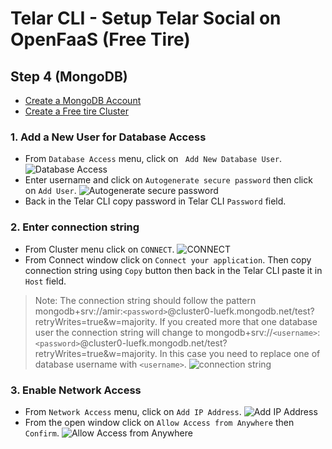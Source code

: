# Telar CLI - Setup Telar Social on OpenFaaS (Free Tire)

## Step 4 (MongoDB)

- [Create a MongoDB Account](https://account.mongodb.com/account/register)
- [Create a Free tire Cluster](https://docs.atlas.mongodb.com/tutorial/deploy-free-tier-cluster/)

### 1. Add a New User for Database Access
- From `Database Access` menu, click on ` Add New Database User`.
![Database Access](https://github.com/Qolzam/telar-cli/blob/master/docs/images/mongo-1.PNG)
- Enter username and click on `Autogenerate secure password` then click on `Add User`.
![Autogenerate secure password](https://github.com/Qolzam/telar-cli/blob/master/docs/images/mongo-2.PNG)
- Back in the Telar CLI copy password in Telar CLI `Password` field.
### 2. Enter connection string
- From Cluster menu click on `CONNECT`.
![CONNECT](https://raw.githubusercontent.com/Qolzam/telar-cli/master/docs/images/mongo-5.PNG)
- From Connect window click on `Connect your application`. Then copy connection string using `Copy` button then back in the Telar CLI paste it in `Host` field.
> Note: The connection string should follow the pattern mongodb+srv://amir:`<password>`@cluster0-luefk.mongodb.net/test?retryWrites=true&w=majority. If you created more that one database user the connection string will change to mongodb+srv://`<username>`:`<password>`@cluster0-luefk.mongodb.net/test?retryWrites=true&w=majority. In this case you need to replace one of database username with `<username>`.
![connection string](https://github.com/Qolzam/telar-cli/blob/master/docs/images/mongo-7.PNG)

### 3. Enable Network Access
- From `Network Access` menu, click on `Add IP Address`.
![Add IP Address](https://raw.githubusercontent.com/Qolzam/telar-cli/master/docs/images/mongo-3.PNG)
- From the open window click on `Allow Access from Anywhere` then `Confirm`.
![Allow Access from Anywhere](https://raw.githubusercontent.com/Qolzam/telar-cli/master/docs/images/mongo-4.PNG)
  